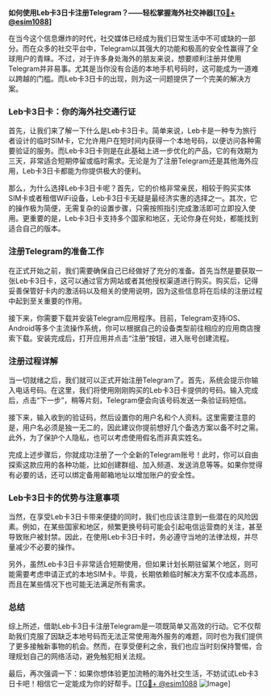 **如何使用Leb卡3日卡注册Telegram？——轻松掌握海外社交神器[[TG💪+ @esim1088](https://t.me/s/esim1088)]**

在当今这个信息爆炸的时代，社交媒体已经成为我们日常生活中不可或缺的一部分。而在众多的社交平台中，Telegram以其强大的功能和极高的安全性赢得了全球用户的青睐。不过，对于许多身处海外的朋友来说，想要顺利注册并使用Telegram并非易事。尤其是当你没有合适的本地手机号码时，这可能成为一道难以跨越的门槛。而Leb卡3日卡的出现，则为这一问题提供了一个完美的解决方案。

### Leb卡3日卡：你的海外社交通行证

首先，让我们来了解一下什么是Leb卡3日卡。简单来说，Leb卡是一种专为旅行者设计的临时SIM卡，它允许用户在短时间内获得一个本地号码，以便访问各种需要验证的服务。而Leb卡3日卡则是在此基础上进一步优化的产品，它的有效期为三天，非常适合短期停留或临时需求。无论是为了注册Telegram还是其他海外应用，Leb卡3日卡都能为你提供极大的便利。

那么，为什么选择Leb卡3日卡呢？首先，它的价格非常亲民，相较于购买实体SIM卡或者租借WiFi设备，Leb卡3日卡无疑是最经济实惠的选择之一。其次，它的操作极为简便，无需复杂的设置步骤，只需按照指引完成激活即可立即投入使用。更重要的是，Leb卡3日卡支持多个国家和地区，无论你身在何处，都能找到适合自己的版本。

### 注册Telegram的准备工作

在正式开始之前，我们需要确保自己已经做好了充分的准备。首先当然是要获取一张Leb卡3日卡，这可以通过官方网站或者其他授权渠道进行购买。购买后，记得妥善保管好卡内的激活码以及相关的使用说明，因为这些信息将在后续的注册过程中起到至关重要的作用。

接下来，你需要下载并安装Telegram应用程序。目前，Telegram支持iOS、Android等多个主流操作系统，你可以根据自己的设备类型前往相应的应用商店搜索下载。安装完成后，打开应用并点击“注册”按钮，进入账号创建流程。

### 注册过程详解

当一切就绪之后，我们就可以正式开始注册Telegram了。首先，系统会提示你输入电话号码。在这里，我们将使用刚刚购买的Leb卡3日卡提供的号码。输入完成后，点击“下一步”，稍等片刻，Telegram便会向该号码发送一条验证码短信。

接下来，输入收到的验证码，然后设置你的用户名和个人资料。这里需要注意的是，用户名必须是独一无二的，因此建议你提前想好几个备选方案以备不时之需。此外，为了保护个人隐私，也可以考虑使用假名而非真实姓名。

完成上述步骤后，你就成功注册了一个全新的Telegram账号！此时，你可以自由探索这款应用的各种功能，比如创建群组、加入频道、发送消息等等。如果你觉得有必要的话，还可以绑定备用邮箱地址以增加账户的安全性。

### Leb卡3日卡的优势与注意事项

当然，在享受Leb卡3日卡带来便捷的同时，我们也应该注意到一些潜在的风险因素。例如，在某些国家和地区，频繁更换号码可能会引起电信运营商的关注，甚至导致账户被封禁。因此，在使用Leb卡3日卡时，务必遵守当地的法律法规，并尽量减少不必要的操作。

另外，虽然Leb卡3日卡非常适合短期使用，但如果计划长期驻留某个地区，则可能需要考虑申请正式的本地SIM卡。毕竟，长期依赖临时解决方案不仅成本高昂，而且在某些情况下也可能无法满足所有需求。

### 总结

综上所述，借助Leb卡3日卡注册Telegram是一项既简单又高效的行动。它不仅帮助我们克服了因缺乏本地号码而无法正常使用海外服务的难题，同时也为我们提供了更多接触新事物的机会。然而，在享受便利之余，我们也应当时刻保持警惕，合理规划自己的网络活动，避免触犯相关法规。

最后，再次强调一下：如果你想体验更加流畅的海外社交生活，不妨试试Leb卡3日卡吧！相信它一定能成为你的好帮手。[[TG💪+ @esim1088](https://t.me/s/esim1088) ![Image](https://i.postimg.cc/4NQfJmqS/Snipaste-2025-05-13-00-14-12.png)]